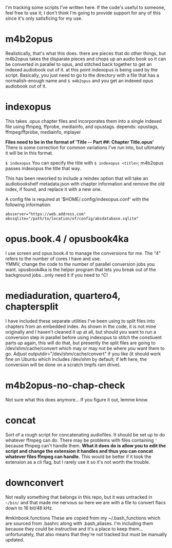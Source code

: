 I'm tracking some scripts I've written here.  If the code's useful to someone, feel free to use it; I don't think I'm going to provide support for any of this since it's only satisficing for my use.

# m4b2opus
Realistically, that's what this does.  there are pieces that do other things, but m4b2opus takes the disparate pieces and chops up an audio book so it can be converted in parallel to opus, and stitched back together to get an indexed audiobook out of it.  at this point indexopus is being used by the script.
Basically, you just need to go to the directory with a file that has a normalish-enough name and 
` $ m4b2opus ` and you get an indexed opus audiobook out of it.

# indexopus
This takes .opus chapter files and incorporates them into a single indexed file using ffmpeg, ffprobe,  mediainfo, and opustags.
depends: opustags, ffmpeg/ffprobe, mediainfo, mplayer

**Files need to be in the format of 'Title -- Part ##: Chapter Title.opus'** 
There is some correction for common variations I've run into, but ultimately it will be in this format.

`$ indexopus` 
You can specify the title with `$ indexopus <title>`; m4b2opus passes indexopus the title that way.

This has been reworked to include a reindex option that will take an audiobookshelf metadata.json with chapter information and remove the old index, if found, and replace it with a new one.

A config file is required at '$HOME/.config/indexopus.conf' with the following information:
```
absserver="https://web.address.com"
abssqlite="/path/to/location/of/config/absdatabase.sqlite"
```

# opus.book.4 / opusbook4ka
I use screen and opus.book.4 to manage the conversions for me.  The "4" refers to the number of cores I have and use.  
YMMV, change the code to the number of parallel conversion jobs you want.
opusbook4ka is the helper program that lets you break out of the background jobs...only need it if you need to ^C!

# mediaduration, quartero4, chaptersplit
I have included these separate utilities I've been using to split files into chapters from an embedded index.
As shown in the code, it is not mine originally and I haven't cleaned it up at all, but should you want to run a conversion step in parallel before using indexopus to stitch the constiuent parts up again, this will do that, but presently the split files are going to /dev/shm/cache/convert which may or may not be where _you_ want them to go.  Adjust outputdir="/dev/shm/cache/convert" if you like (it should work fine on Ubuntu which includes /dev/shm by default; if left here, the conversion will be done on a scratch tmpfs ram drive).

# m4b2opus-no-chap-check
Not sure what this does anymore...  If you figure it out, lemme know.

# concat
Sort of a rough script for concatenating audiofiles. It should be set up to do whatever ffmpeg can do. There may be problems with files containing `'` because ffmpeg can't handle them.
**What it does do is allow you to edit the script and change the extension it handles and thus you can concat whatever files ffmpeg can handle.**  This would be better if it took the extension as a cli flag, but I rarely use it so it's not worth the trouble.

# downconvert
Not really something that belongs in this repo, but it was untracked in `~/bin/` and that made me nervous so here we are with a file to convert flacs down to 16 bit/48 kHz.

#mklnbook.functions
These are copied from my ~/.bash_functions which are sourced from .bashrc along with .bash_aliases. I'm including them because they could be instructive and it's a place to keep them... unfortunately, that also means that they're not tracked but must be manually updated.
